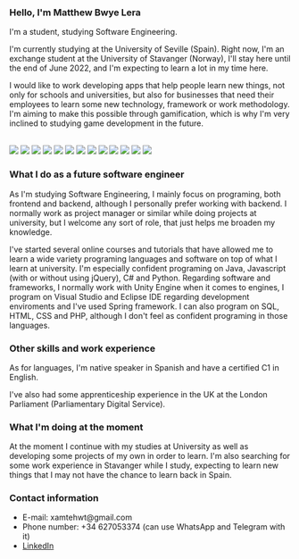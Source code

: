<h3>Hello, I'm Matthew Bwye Lera</h3>

<p>I'm a student, studying Software Engineering.</p>

<p>I'm currently studying at the University of Seville (Spain). Right now, I'm an exchange student at the University of Stavanger (Norway), I'll stay here until the end of June 2022, and I'm expecting to learn a lot in my time here.</p>

<p>I would like to work developing apps that help people learn new things, not only for schools and universities, but also for businesses that need their employees to learn some new technology, framework or work methodology. I'm aiming to make this possible through gamification, which is why I'm very inclined to studying game development in the future.</p>
<br>
<div>
  <img src="https://img.shields.io/badge/-Unity-000000?logo=unity&logoColor=white&style=plastic">
  <img src="https://img.shields.io/badge/-Java-FF5733?logo=java&logoColor=white&style=plastic">
  <img src="https://img.shields.io/badge/-40E0D0?logo=csharp&logoColor=white&style=plastic">
  <img src="https://img.shields.io/badge/-Javascript-FFD700?logo=javascript&logoColor=white&style=plastic">
  <img src="https://img.shields.io/badge/-jQuery-5F9EA0?logo=jquery&logoColor=white&style=plastic">
  <img src="https://img.shields.io/badge/-Python-4682B4?logo=python&logoColor=white&style=plastic">
  <img src="https://img.shields.io/badge/-Visual%20Studio-9370DB?logo=visualstudio&logoColor=white&style=plastic">
  <img src="https://img.shields.io/badge/-Eclipse%20IDE-FF8C00?logo=eclipse&logoColor=purple&style=plastic">
  <img src="https://img.shields.io/badge/-Spring-00FF7F?logo=spring&logoColor=white&style=plastic">
  <img src="https://img.shields.io/badge/-SQL-DC143C?logo=oracle&logoColor=white&style=plastic">
  <img src="https://img.shields.io/badge/-HTML-FF7F50?logo=html5&logoColor=white&style=plastic">
  <img src="https://img.shields.io/badge/-CSS-00BFFF?logo=css3&logoColor=white&style=plastic">
  <img src="https://img.shields.io/badge/-PHP-6A5ACD?logo=php&logoColor=white&style=plastic">
</div>

<h3>What I do as a future software engineer</h3>

<p>As I'm studying Software Engineering, I mainly focus on programing, both frontend and backend, although I personally prefer working with backend. I normally work as project manager or similar while doing projects at university, but I welcome any sort of role, that just helps me broaden my knowledge.</p>

<p>I've started several online courses and tutorials that have allowed me to learn a wide variety programing languages and software on top of what I learn at university. I'm especially confident programing on Java, Javascript (with or without using jQuery), C# and Python. Regarding software and frameworks, I normally work with Unity Engine when it comes to engines, I program on Visual Studio and Eclipse IDE regarding development enviroments and I've used Spring framework. I can also program on SQL, HTML, CSS and PHP, although I don't feel as confident programing in those languages.</p>

<h3>Other skills and work experience</h3>

<p>As for languages, I'm native speaker in Spanish and have a certified C1 in English.</p>

<p>I've also had some apprenticeship experience in the UK at the London Parliament (Parliamentary Digital Service). </p>

<h3>What I'm doing at the moment</h3>

<p>At the moment I continue with my studies at University as well as developing some projects of my own in order to learn. I'm also searching for some work experience in Stavanger while I study, expecting to learn new things that I may not have the chance to learn back in Spain.</p>

<h3>Contact information</h3>
<ul>
  <li>E-mail: xamtehwt@gmail.com</li>
  <li>Phone number: +34 627053374 (can use WhatsApp and Telegram with it)</li>
  <li><a href="https://www.linkedin.com/feed/?trk=opento_lp">LinkedIn</a></li>
</ul>


<!--
**MatthewBL/MatthewBL** is a ✨ _special_ ✨ repository because its `README.md` (this file) appears on your GitHub profile.

Here are some ideas to get you started:

- 🔭 I’m currently working on ...
- 🌱 I’m currently learning ...
- 👯 I’m looking to collaborate on ...
- 🤔 I’m looking for help with ...
- 💬 Ask me about ...
- 📫 How to reach me: ...
- 😄 Pronouns: ...
- ⚡ Fun fact: ...
-->
